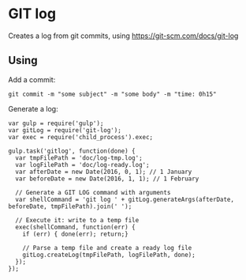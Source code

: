 GIT log
===

Creates a log from git commits, using https://git-scm.com/docs/git-log

Using
---


Add a commit:
```
git commit -m "some subject" -m "some body" -m "time: 0h15"
```


Generate a log:
```
var gulp = require('gulp');
var gitLog = require('git-log');
var exec = require('child_process').exec;

gulp.task('gitlog', function(done) {
  var tmpFilePath = 'doc/log-tmp.log';
  var logFilePath = 'doc/log-ready.log';
  var afterDate = new Date(2016, 0, 1); // 1 January
  var beforeDate = new Date(2016, 1, 1); // 1 February

  // Generate a GIT LOG command with arguments
  var shellCommand = 'git log ' + gitLog.generateArgs(afterDate, beforeDate, tmpFilePath).join(' ');

  // Execute it: write to a temp file
  exec(shellCommand, function(err) {
    if (err) { done(err); return;}

    // Parse a temp file and create a ready log file
    gitLog.createLog(tmpFilePath, logFilePath, done);
  });
});
```